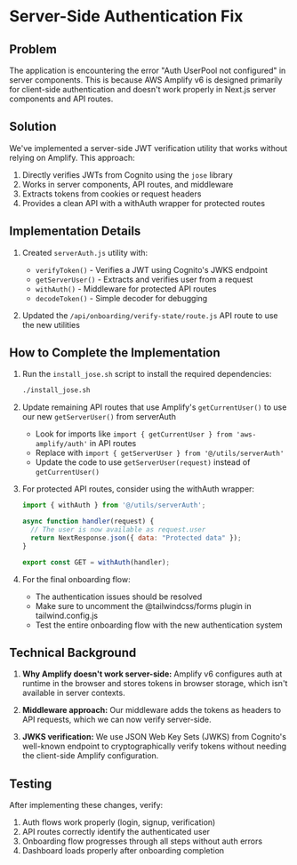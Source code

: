 # Server-Side Authentication Fix

## Problem

The application is encountering the error "Auth UserPool not configured" in server components. This is because AWS Amplify v6 is designed primarily for client-side authentication and doesn't work properly in Next.js server components and API routes.

## Solution

We've implemented a server-side JWT verification utility that works without relying on Amplify. This approach:

1. Directly verifies JWTs from Cognito using the `jose` library
2. Works in server components, API routes, and middleware 
3. Extracts tokens from cookies or request headers
4. Provides a clean API with a withAuth wrapper for protected routes

## Implementation Details

1. Created `serverAuth.js` utility with:
   - `verifyToken()` - Verifies a JWT using Cognito's JWKS endpoint
   - `getServerUser()` - Extracts and verifies user from a request
   - `withAuth()` - Middleware for protected API routes
   - `decodeToken()` - Simple decoder for debugging

2. Updated the `/api/onboarding/verify-state/route.js` API route to use the new utilities

## How to Complete the Implementation

1. Run the `install_jose.sh` script to install the required dependencies:
   ```bash
   ./install_jose.sh
   ```

2. Update remaining API routes that use Amplify's `getCurrentUser()` to use our new `getServerUser()` from serverAuth
   - Look for imports like `import { getCurrentUser } from 'aws-amplify/auth'` in API routes
   - Replace with `import { getServerUser } from '@/utils/serverAuth'`
   - Update the code to use `getServerUser(request)` instead of `getCurrentUser()`

3. For protected API routes, consider using the withAuth wrapper:
   ```javascript
   import { withAuth } from '@/utils/serverAuth';

   async function handler(request) {
     // The user is now available as request.user
     return NextResponse.json({ data: "Protected data" });
   }

   export const GET = withAuth(handler);
   ```

4. For the final onboarding flow:
   - The authentication issues should be resolved
   - Make sure to uncomment the @tailwindcss/forms plugin in tailwind.config.js
   - Test the entire onboarding flow with the new authentication system

## Technical Background

1. **Why Amplify doesn't work server-side:** Amplify v6 configures auth at runtime in the browser and stores tokens in browser storage, which isn't available in server contexts.

2. **Middleware approach:** Our middleware adds the tokens as headers to API requests, which we can now verify server-side.

3. **JWKS verification:** We use JSON Web Key Sets (JWKS) from Cognito's well-known endpoint to cryptographically verify tokens without needing the client-side Amplify configuration.

## Testing

After implementing these changes, verify:

1. Auth flows work properly (login, signup, verification)
2. API routes correctly identify the authenticated user
3. Onboarding flow progresses through all steps without auth errors
4. Dashboard loads properly after onboarding completion